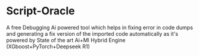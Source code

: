 # Script-Oracle
A free Debugging Ai powered tool which helps in fixing error in code dumps and generating a fix version of the imported code automatically as it's powered by State of the art Ai+Ml Hybrid Engine (XGboost+PyTorch+Deepseek R1)
